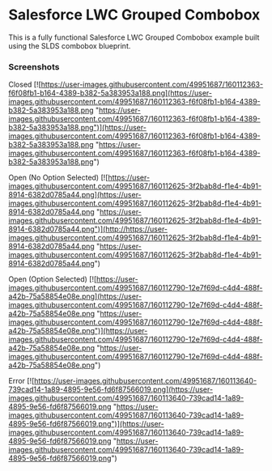 
# Salesforce LWC Grouped Combobox

This is a fully functional Salesforce LWC Grouped Combobox example built using the SLDS combobox blueprint.

### Screenshots

Closed
[![https://user-images.githubusercontent.com/49951687/160112363-f6f08fb1-b164-4389-b382-5a383953a188.png](https://user-images.githubusercontent.com/49951687/160112363-f6f08fb1-b164-4389-b382-5a383953a188.png "https://user-images.githubusercontent.com/49951687/160112363-f6f08fb1-b164-4389-b382-5a383953a188.png")](https://user-images.githubusercontent.com/49951687/160112363-f6f08fb1-b164-4389-b382-5a383953a188.png "https://user-images.githubusercontent.com/49951687/160112363-f6f08fb1-b164-4389-b382-5a383953a188.png")

Open (No Option Selected)
[![https://user-images.githubusercontent.com/49951687/160112625-3f2bab8d-f1e4-4b91-8914-6382d0785a44.png](https://user-images.githubusercontent.com/49951687/160112625-3f2bab8d-f1e4-4b91-8914-6382d0785a44.png "https://user-images.githubusercontent.com/49951687/160112625-3f2bab8d-f1e4-4b91-8914-6382d0785a44.png")](http://https://user-images.githubusercontent.com/49951687/160112625-3f2bab8d-f1e4-4b91-8914-6382d0785a44.png "https://user-images.githubusercontent.com/49951687/160112625-3f2bab8d-f1e4-4b91-8914-6382d0785a44.png")

Open (Option Selected)
[![https://user-images.githubusercontent.com/49951687/160112790-12e7f69d-c4d4-488f-a42b-75a58854e08e.png](https://user-images.githubusercontent.com/49951687/160112790-12e7f69d-c4d4-488f-a42b-75a58854e08e.png "https://user-images.githubusercontent.com/49951687/160112790-12e7f69d-c4d4-488f-a42b-75a58854e08e.png")](https://user-images.githubusercontent.com/49951687/160112790-12e7f69d-c4d4-488f-a42b-75a58854e08e.png "https://user-images.githubusercontent.com/49951687/160112790-12e7f69d-c4d4-488f-a42b-75a58854e08e.png")

Error
[![https://user-images.githubusercontent.com/49951687/160113640-739cad14-1a89-4895-9e56-fd6f87566019.png](https://user-images.githubusercontent.com/49951687/160113640-739cad14-1a89-4895-9e56-fd6f87566019.png "https://user-images.githubusercontent.com/49951687/160113640-739cad14-1a89-4895-9e56-fd6f87566019.png")](https://user-images.githubusercontent.com/49951687/160113640-739cad14-1a89-4895-9e56-fd6f87566019.png "https://user-images.githubusercontent.com/49951687/160113640-739cad14-1a89-4895-9e56-fd6f87566019.png")
